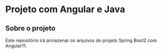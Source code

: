 # Projeto com Angular e Java

## Sobre o projeto
Este repositório irá armazenar os arquivos do projeto Spring Boot2 com Angular11.
